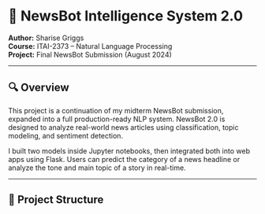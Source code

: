 # 🧠 NewsBot Intelligence System 2.0  
**Author:** Sharise Griggs  
**Course:** ITAI-2373 – Natural Language Processing  
**Project:** Final NewsBot Submission (August 2024)

---

## 🔍 Overview

This project is a continuation of my midterm NewsBot submission, expanded into a full production-ready NLP system. NewsBot 2.0 is designed to analyze real-world news articles using classification, topic modeling, and sentiment detection.

I built two models inside Jupyter notebooks, then integrated both into web apps using Flask. Users can predict the category of a news headline or analyze the tone and main topic of a story in real-time.

---

## 📁 Project Structure

